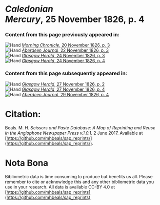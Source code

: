 # *Caledonian Mercury*, 25 November 1826, p. 4  
  
### Content from this page previously appeared in:  
![Hand](http://scissorsandpaste.net/wp-content/uploads/2017/06/smallhandpointer.png) [*Morning Chronicle*, 20 November 1826, p. 3](https://mhbeals.github.io/sap_html/Morning-Chronicle/Morning-Chronicle-20-November-1826-p-3)  
![Hand](http://scissorsandpaste.net/wp-content/uploads/2017/06/smallhandpointer.png) [*Aberdeen Journal*, 22 November 1826, p. 3](https://mhbeals.github.io/sap_html/Aberdeen-Journal/Aberdeen-Journal-22-November-1826-p-3)  
![Hand](http://scissorsandpaste.net/wp-content/uploads/2017/06/smallhandpointer.png) [*Glasgow Herald*, 24 November 1826, p. 3](https://mhbeals.github.io/sap_html/Glasgow-Herald/Glasgow-Herald-24-November-1826-p-3)  
![Hand](http://scissorsandpaste.net/wp-content/uploads/2017/06/smallhandpointer.png) [*Glasgow Herald*, 24 November 1826, p. 4](https://mhbeals.github.io/sap_html/Glasgow-Herald/Glasgow-Herald-24-November-1826-p-4)  
  
### Content from this page subsequently appeared in:  
![Hand](http://scissorsandpaste.net/wp-content/uploads/2017/06/smallhandpointer.png) [*Glasgow Herald*, 27 November 1826, p. 2](https://mhbeals.github.io/sap_html/Glasgow-Herald/Glasgow-Herald-27-November-1826-p-2)  
![Hand](http://scissorsandpaste.net/wp-content/uploads/2017/06/smallhandpointer.png) [*Glasgow Herald*, 27 November 1826, p. 4](https://mhbeals.github.io/sap_html/Glasgow-Herald/Glasgow-Herald-27-November-1826-p-4)  
![Hand](http://scissorsandpaste.net/wp-content/uploads/2017/06/smallhandpointer.png) [*Aberdeen Journal*, 29 November 1826, p. 4](https://mhbeals.github.io/sap_html/Aberdeen-Journal/Aberdeen-Journal-29-November-1826-p-4)  


# Citation: 

Beals. M. H. *Scissors and Paste Database: A Map of Reprinting and Reuse in the Anglophone Newspaper Press v.1.0.1.* 2 June 2017. Available at [https://github.com/mhbeals/sap_reprints/](https://github.com/mhbeals/sap_reprints/). 

# Nota Bona

Bibliometric data is time consuming to produce but benefits us all. Please remember to cite or acknowledge this and any other bibliometric data you use in your research. All data is available CC-BY 4.0 at [https://github.com/mhbeals/sap_reprints](https://github.com/mhbeals/sap_reprints)